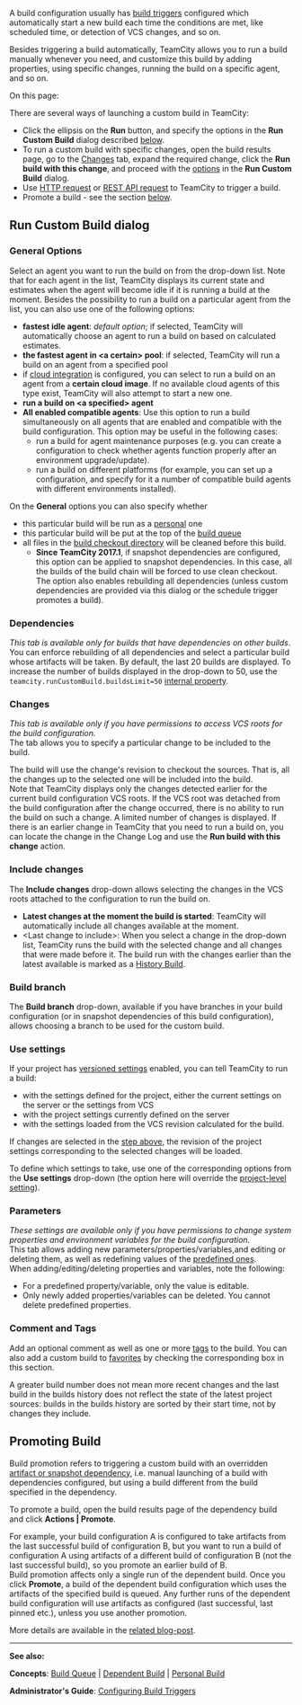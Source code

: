 [//]: # (title: Triggering a Custom Build)
[//]: # (auxiliary-id: Triggering a Custom Build)

A build configuration usually has [build triggers](configuring-build-triggers.md) configured which automatically start a new build each time the conditions are met, like scheduled time, or detection of VCS changes, and so on.

Besides triggering a build automatically, TeamCity allows you to run a build manually whenever you need, and customize this build by adding properties, using specific changes, running the build on a specific agent, and so on.

On this page:

<tag-list of="chapter" mode="tree" depth="4"/>


There are several ways of launching a custom build in TeamCity:
* Click the ellipsis on the __Run__ button, and specify the options in the __Run Custom Build__ dialog described [below](#General+Options).
* To run a custom build with specific changes, open the build results page, go to the [Changes](working-with-build-results.md#Changes) tab, expand the required change, click the __Run build with this change__, and proceed with the [options](#General+Options) in the __Run Custom Build__ dialog.
* Use [HTTP request](accessing-server-by-http.md) or [REST API request](rest-api.md#Triggering+a+Build) to TeamCity to trigger a build.
* Promote a build \- see the section [below](#Promoting+Build).

## Run Custom Build dialog

### General Options

Select an agent you want to run the build on from the drop\-down list. Note that for each agent in the list, TeamCity displays its current state and estimates when the agent will become idle if it is running a build at the moment. Besides the possibility to run a build on a particular agent from the list, you can also use one of the following options:
* __fastest idle agent__: _default option_; if selected, TeamCity will automatically choose an agent to run a build on based on calculated estimates.
* __the fastest agent in &lt;a certain&gt; pool__: if selected, TeamCity will run a build on an agent from a specified pool
* if [cloud integration](teamcity-integration-with-cloud-solutions.md) is configured, you can select to run a build on an agent from a __certain cloud image__. If no available cloud agents of this type exist, TeamCity will also attempt to start a new one.
* __run a build on &lt;a specified&gt; agent__
* __All enabled compatible agents__: Use this option to run a build simultaneously on all agents that are enabled and compatible with the build configuration. This option may be useful in the following cases:
  * run a build for agent maintenance purposes (e.g. you can create a configuration to check whether agents function properly after an environment upgrade/update).
  * run a build on different platforms (for example, you can set up a configuration, and specify for it a number of compatible build agents with different environments installed).

On the __General__ options you can also specify whether
* this particular build will be run as a [personal](personal-build.md) one
* this particular build will be put at the top of the [build queue](build-queue.md)
* all files in the [build checkout directory](build-checkout-directory.md) will be cleaned before this build.
   * __Since TeamCity 2017.1__, if snapshot dependencies are configured, this option can be applied to snapshot dependencies. In this case, all the builds of the build chain will be forced to use clean checkout. The option also enables rebuilding all dependencies (unless custom dependencies are provided via this dialog or the schedule trigger promotes a build).

### Dependencies

_This tab is available only for builds that have dependencies on other builds_.   
You can enforce rebuilding of all dependencies and select a particular build whose artifacts will be taken. By default, the last 20 builds are displayed. To increase the number of builds displayed in the drop\-down to 50, use the `teamcity.runCustomBuild.buildsLimit=50` [internal property](configuring-teamcity-server-startup-properties.md#TeamCity+internal+properties).

### Changes

_This tab is available only if you have permissions to access VCS roots for the build configuration._   
The tab allows you to specify a particular change to be included to the build.

The build will use the change's revision to checkout the sources. That is, all the changes up to the selected one will be included into the build.   
Note that TeamCity displays only the changes detected earlier for the current build configuration VCS roots. If the VCS root was detached from the build configuration after the change occurred, there is no ability to run the build on such a change. A limited number of changes is displayed. If there is an earlier change in TeamCity that you need to run a build on, you can locate the change in the Change Log and use the __Run build with this change__ action.

### Include changes

The __Include changes__ drop\-down allows selecting the changes in the VCS roots attached to the configuration to run the build on.
* __Latest changes at the moment the build is started__: TeamCity will automatically include all changes available at the moment.
* &lt;Last change to include&gt;: When you select a change in the drop\-down list, TeamCity runs the build with the selected change and all changes that were made before it. The build run with the changes earlier than the latest available is marked as a [History Build](history-build.md).

### Build branch

The __Build branch__ drop\-down, available if you have branches in your build configuration (or in snapshot dependencies of this build configuration), allows choosing a branch to be used for the custom build.

### Use settings

If your project has [versioned settings](storing-project-settings-in-version-control.md) enabled, you can tell TeamCity to run a build:
* with the settings defined for the project, either the current settings on the server or the settings from VCS
* with the project settings currently defined on the server
* with the settings loaded from the VCS revision calculated for the build.

If changes are selected in the [step above](#Include+changes), the revision of the project settings corresponding to the selected changes will be loaded.

To define which settings to take, use one of the corresponding options from the __Use settings__ drop\-down (the option here will override the [project-level setting](storing-project-settings-in-version-control.md#Defining+Settings+to+Apply+to+Builds)).

### Parameters

_These settings are available only if you have permissions to change system properties and environment variables for the build configuration._    
This tab allows adding new parameters/properties/variables,and editing or deleting them, as well as redefining values of the [predefined ones](predefined-build-parameters.md).   
When adding/editing/deleting properties and variables, note the following:
* For a predefined property/variable, only the value is editable.
* Only newly added properties/variables can be deleted. You cannot delete predefined properties.

### Comment and Tags

Add an optional comment as well as one or more [tags](build-tag.md) to the build. You can also add a custom build to [favorites](favorite-build.md) by checking the corresponding box in this section.

<note>

A greater build number does not mean more recent changes and the last build in the builds history does not reflect the state of the latest project sources: builds in the builds history are sorted by their start time, not by changes they include.
</note>

## Promoting Build

Build promotion refers to triggering a custom build with an overridden [artifact or snapshot dependency](dependent-build.md), i.e. manual launching of a build with dependencies configured, but using a build different from the build specified in the dependency.

To promote a build, open the build results page of the dependency build and click __Actions | Promote__.

For example, your build configuration A is configured to take artifacts from the last successful build of configuration B, but you want to run a build of configuration A using artifacts of a different build of configuration B (not the last successful build), so you promote an earlier build of B.   
Build promotion affects only a single run of the dependent build. Once you click __Promote__, a build of the dependent build configuration which uses the artifacts of the specified build is queued. Any further runs of the dependent build configuration will use artifacts as configured (last successful, last pinned etc.), unless you use another promotion.

More details are available in the [related blog-post](http://blog.jetbrains.com/teamcity/2012/04/teamcity-build-dependencies-2/).



 __  __

__See also:__


__Concepts__: [Build Queue](build-queue.md) | [Dependent Build](dependent-build.md) | [Personal Build](personal-build.md)

__Administrator's Guide__: [Configuring Build Triggers](configuring-build-triggers.md)
